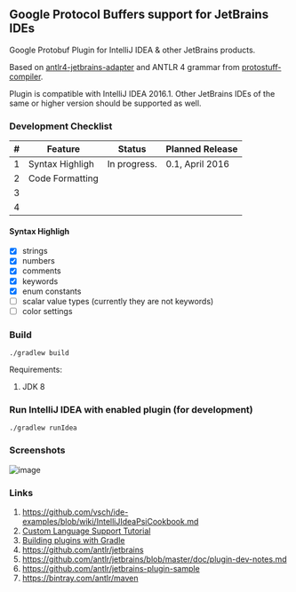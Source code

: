 ## Google Protocol Buffers support for JetBrains IDEs

Google Protobuf Plugin for IntelliJ IDEA & other JetBrains products.

Based on [antlr4-jetbrains-adapter](https://github.com/antlr/jetbrains/) and ANTLR 4 grammar from [protostuff-compiler](https://github.com/protostuff/protostuff-compiler/tree/master/protostuff-parser/src/main/antlr4/io/protostuff/compiler/parser).

Plugin is compatible with IntelliJ IDEA 2016.1. Other JetBrains IDEs of the same or higher version should be supported as well. 

### Development Checklist

| #  | Feature                      | Status        | Planned Release |
|----|------------------------------|---------------|------------------|
| 1  | Syntax Highligh              | In progress.  | 0.1, April 2016  |
| 2  | Code Formatting              |               |                  |
| 3  |                              |               |                  |
| 4  |                              |               |                  |

#### Syntax Highligh

- [x] strings
- [x] numbers
- [x] comments
- [x] keywords
- [x] enum constants 
- [ ] scalar value types (currently they are not keywords)
- [ ] color settings

### Build

```
./gradlew build
```

Requirements:

1. JDK 8

### Run IntelliJ IDEA with enabled plugin (for development)

```
./gradlew runIdea
```

### Screenshots

![image](https://github.com/protostuff/protostuff-jetbrains-plugin/wiki/sample.png)

### Links

1. https://github.com/vsch/ide-examples/blob/wiki/IntelliJIdeaPsiCookbook.md
2. [Custom Language Support Tutorial](http://www.jetbrains.org/intellij/sdk/docs/tutorials/custom_language_support_tutorial.html)
3. [Building plugins with Gradle](http://www.jetbrains.org/intellij/sdk/docs/tutorials/build_system.html)
4. https://github.com/antlr/jetbrains
5. https://github.com/antlr/jetbrains/blob/master/doc/plugin-dev-notes.md
6. https://github.com/antlr/jetbrains-plugin-sample
7. https://bintray.com/antlr/maven
